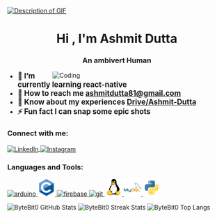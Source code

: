 [![Description of GIF](https://i.pinimg.com/originals/80/6e/de/806ede5583f088c6bdb788bf867f8064.gif)](https://i.pinimg.com/originals/80/6e/de/806ede5583f088c6bdb788bf867f8064.gif)
<h1 align="center">Hi , I'm Ashmit Dutta</h1>
<h3 align="center">An ambivert Human</h3>
<img align="right" alt="Coding" width="400" src="https://i.pinimg.com/originals/8d/62/1f/8d621f66f551b6a39072473d52280ff0.gif">


<ul>
  <li style="font-size: 1.2em; font-weight: bold;">🌱 I’m currently learning <strong>react-native</strong></li>
  <li style="font-size: 1.2em; font-weight: bold;">📧 How to reach me <a href = "ashmitdutta81@gmail.com"><strong>ashmitdutta81@gmail.com  </strong></li> </a>
  <li style="font-size: 1.2em; font-weight: bold;">📄 Know about my experiences <a href="https://drive.google.com/file/d/1jwBjBbtIgTPnYu3LUfr_2yHaaUcjUzWO/view?usp=drive_link"><strong>Drive/Ashmit-Dutta</strong></a></li>
  <li style="font-size: 1.2em; font-weight: bold;">⚡ Fun fact <strong>I can snap some epic shots</strong></li>
</ul>


<h3 align="left">Connect with me:</h3>
<p align="left">
  <a href="https://linkedin.com/in/https://www.linkedin.com/in/ashmit-dutta/" target="blank">
    <img align="center" src="https://raw.githubusercontent.com/rahuldkjain/github-profile-readme-generator/master/src/images/icons/Social/linked-in-alt.svg" alt="LinkedIn" height="30" width="40" />
  </a>
  <a href="https://instagram.com/https://www.instagram.com/jestjester_/" target="blank">
    <img align="center" src="https://raw.githubusercontent.com/rahuldkjain/github-profile-readme-generator/master/src/images/icons/Social/instagram.svg" alt="Instagram" height="30" width="40" />
  </a>
</p>

<h3 align="left">Languages and Tools:</h3>
<p align="left">
  <a href="https://www.arduino.cc/" target="_blank" rel="noreferrer">
    <img src="https://cdn.worldvectorlogo.com/logos/arduino-1.svg" alt="arduino" width="40" height="40"/>
  </a>
  <a href="https://www.cprogramming.com/" target="_blank" rel="noreferrer">
    <img src="https://raw.githubusercontent.com/devicons/devicon/master/icons/c/c-original.svg" alt="c" width="40" height="40"/>
  </a>
  <a href="https://firebase.google.com/" target="_blank" rel="noreferrer">
    <img src="https://www.vectorlogo.zone/logos/firebase/firebase-icon.svg" alt="firebase" width="40" height="40"/>
  </a>
  <a href="https://git-scm.com/" target="_blank" rel="noreferrer">
    <img src="https://www.vectorlogo.zone/logos/git-scm/git-scm-icon.svg" alt="git" width="40" height="40"/>
  </a>
  <a href="https://www.linux.org/" target="_blank" rel="noreferrer">
    <img src="https://raw.githubusercontent.com/devicons/devicon/master/icons/linux/linux-original.svg" alt="linux" width="40" height="40"/>
  </a>
  <a href="https://www.mysql.com/" target="_blank" rel="noreferrer">
    <img src="https://raw.githubusercontent.com/devicons/devicon/master/icons/mysql/mysql-original-wordmark.svg" alt="mysql" width="40" height="40"/>
  </a>
  <a href="https://www.python.org" target="_blank" rel="noreferrer">
    <img src="https://raw.githubusercontent.com/devicons/devicon/master/icons/python/python-original.svg" alt="python" width="40" height="40"/>
  </a>
</p>

<p align="left">
  <img src="https://github-readme-stats.vercel.app/api?username=ByteBit0&show_icons=true&locale=en&theme=dark" alt="ByteBit0 GitHub Stats" />
   <img src="https://github-readme-streak-stats.herokuapp.com/?user=ByteBit0&theme=dark" alt="ByteBit0 Streak Stats" />
  <img src="https://github-readme-stats.vercel.app/api/top-langs?username=ByteBit0&show_icons=true&locale=en&layout=compact&theme=dark" alt="ByteBit0 Top Langs" />
</p>
